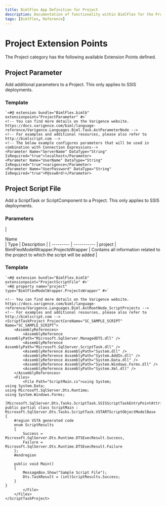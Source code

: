 ```yaml
---
title: BimlFlex App Definition for Project
description: Documentation of functionality within BimlFlex for the Project Extension Point category
tags: [BimlFlex, Reference]
---
```


# Project Extension Points

The Project category has the following available Extension Points defined.
  
## Project Parameter

Add additional parameters to a Project. This only applies to SSIS deployments.
### Template

```biml
`<#@ extension bundle="BimlFlex.bimlb" extensionpoint="ProjectParameter" #>`
<!-- You can find more details on the Varigence website. https://docs.varigence.com/biml/language-reference/Varigence.Languages.Biml.Task.AstParameterNode -->
<!-- For examples and additional resources, please also refer to http://bimlscript.com -->
<!-- The below example configures parameters that will be used in combination with Connection Expressions-->
<Parameter Name="ServerName" DataType="String" IsRequired="true">localhost</Parameter>
<Parameter Name="UserName" DataType="String" IsRequired="true">varigence</Parameter>
<Parameter Name="UserPassword" DataType="String" IsRequired="true">P@ssw0rd!</Parameter>
```

## Project Script File

Add a ScriptTask or ScriptComponent to a Project. This only applies to SSIS deployments.

### Parameters

| <div style="width:150px">Name</div> | Type | Description |
| --------- | ----------- |
project | BimlFlexModelWrapper.ProjectsWrapper | Contains all information related to the project to which the script will be added |

### Template

```biml
`<#@ extension bundle="BimlFlex.bimlb" extensionpoint="ProjectScriptFile" #>`
`<#@ property name="project" type="BimlFlexModelWrapper.ProjectsWrapper" #>`

<!-- You can find more details on the Varigence website. https://docs.varigence.com/biml/language-reference/Varigence.Languages.Biml.AstRootNode_ScriptProjects -->
<!-- For examples and additional resources, please also refer to http://bimlscript.com -->
<ScriptTaskProject ProjectCoreName="SC_SAMPLE_SCRIPT" Name="SC_SAMPLE_SCRIPT">
	<AssemblyReferences>
		<AssemblyReference AssemblyPath="Microsoft.SqlServer.ManagedDTS.dll" />
		<AssemblyReference AssemblyPath="Microsoft.SqlServer.ScriptTask.dll" />
		<AssemblyReference AssemblyPath="System.dll" />
		<AssemblyReference AssemblyPath="System.AddIn.dll" />
		<AssemblyReference AssemblyPath="System.Data.dll" />
		<AssemblyReference AssemblyPath="System.Windows.Forms.dll" />
		<AssemblyReference AssemblyPath="System.Xml.dll" />
	</AssemblyReferences>
	<Files>
		<File Path="ScriptMain.cs">using System;
using System.Data;
using Microsoft.SqlServer.Dts.Runtime;
using System.Windows.Forms;

[Microsoft.SqlServer.Dts.Tasks.ScriptTask.SSISScriptTaskEntryPointAttribute]
public partial class ScriptMain : Microsoft.SqlServer.Dts.Tasks.ScriptTask.VSTARTScriptObjectModelBase
{
	#region VSTA generated code
	enum ScriptResults
	{
		Success = Microsoft.SqlServer.Dts.Runtime.DTSExecResult.Success,
		Failure = Microsoft.SqlServer.Dts.Runtime.DTSExecResult.Failure
	};
	#endregion

	public void Main()
	{
		MessageBox.Show("Sample Script File");
		Dts.TaskResult = (int)ScriptResults.Success;
	}
}
		</File>
	</Files>
</ScriptTaskProject>
```

